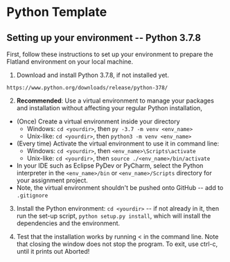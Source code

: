 # Python Template

## Setting up your environment -- Python 3.7.8

First, follow these instructions to set up your environment to prepare the Flatland environment on your local machine.

1. Download and install Python 3.7.8, if not installed yet.
```
https://www.python.org/downloads/release/python-378/
```

2. **Recommended**: Use a virtual environment to manage your packages and installation without affecting your regular Python installation,
  - (Once) Create a virtual environment inside your directory
    - Windows: `cd <yourdir>`, then `py -3.7 -m venv <env_name>`
    - Unix-like: `cd <yourdir>`, then `python3 -m venv <env_name>`
  - (Every time) Activate the virtual environment to use it in command line:
    - Windows: `cd <yourdir>`, then `<env_name>\Scripts\activate`
    - Unix-like: `cd <yourdir>`, then `source ./<env_name>/bin/activate`
  - In your IDE such as Eclipse PyDev or PyCharm, select the Python interpreter in the
  `<env_name>/bin` or `<env_name>/Scripts` directory for your assignment project.
  - Note, the virtual environment shouldn't be pushed onto GitHub -- add to `.gitignore`

3. Install the Python environment: `cd <yourdir>` -- if not already in it, then run the set-up script, `python setup.py install`, which will install the dependencies and the environment.

4. Test that the installation works by running < in the command line. Note that closing the window does not stop the program. To exit, use ctrl-c, until it prints out Aborted!
